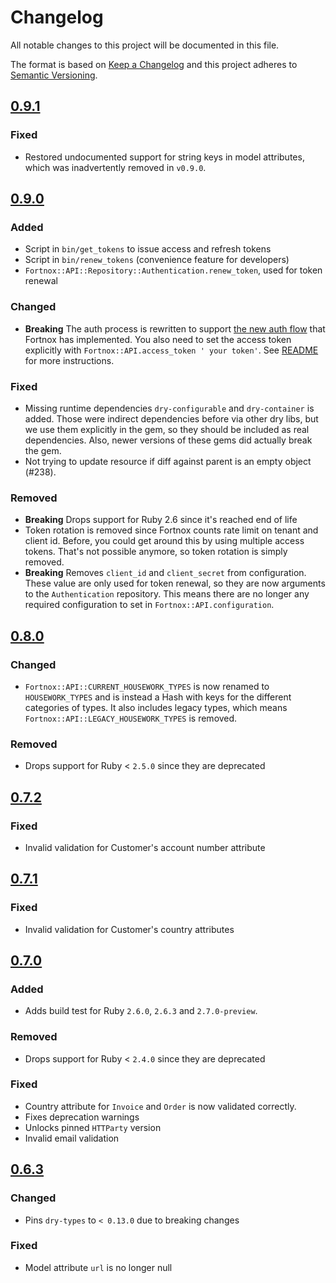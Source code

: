 # Changelog

All notable changes to this project will be documented in this file.

The format is based on [Keep a Changelog](http://keepachangelog.com/en/1.0.0/)
and this project adheres to
[Semantic Versioning](http://semver.org/spec/v2.0.0.html).

## [0.9.1]

### Fixed
- Restored undocumented support for string keys in model attributes,
  which was inadvertently removed in `v0.9.0`.

## [0.9.0]

### Added

- Script in `bin/get_tokens` to issue access and refresh tokens
- Script in `bin/renew_tokens` (convenience feature for developers)
- `Fortnox::API::Repository::Authentication.renew_token`, used for token renewal

### Changed

- **Breaking** The auth process is rewritten to support
  [the new auth flow](https://developer.fortnox.se/general/authentication/) that
  Fortnox has implemented. You also need to set the access token explicitly with
  `Fortnox::API.access_token ' your token'`. See [README](README.md) for more
  instructions.

### Fixed

- Missing runtime dependencies `dry-configurable` and `dry-container` is added.
  Those were indirect dependencies before via other dry libs, but we use them
  explicitly in the gem, so they should be included as real dependencies. Also,
  newer versions of these gems did actually break the gem.
- Not trying to update resource if diff against parent is an empty object
  (#238).

### Removed

- **Breaking** Drops support for Ruby 2.6 since it's reached end of life
- Token rotation is removed since Fortnox counts rate limit on tenant and client
  id. Before, you could get around this by using multiple access tokens. That's
  not possible anymore, so token rotation is simply removed.
- **Breaking** Removes `client_id` and `client_secret` from configuration. These
  value are only used for token renewal, so they are now arguments to the
  `Authentication` repository. This means there are no longer any required
  configuration to set in `Fortnox::API.configuration`.

## [0.8.0]

### Changed

- `Fortnox::API::CURRENT_HOUSEWORK_TYPES` is now renamed to `HOUSEWORK_TYPES`
  and is instead a Hash with keys for the different categories of types. It also
  includes legacy types, which means `Fortnox::API::LEGACY_HOUSEWORK_TYPES` is
  removed.

### Removed

- Drops support for Ruby < `2.5.0` since they are deprecated

## [0.7.2]

### Fixed

- Invalid validation for Customer's account number attribute

## [0.7.1]

### Fixed

- Invalid validation for Customer's country attributes

## [0.7.0]

### Added

- Adds build test for Ruby `2.6.0`, `2.6.3` and `2.7.0-preview`.

### Removed

- Drops support for Ruby < `2.4.0` since they are deprecated

### Fixed

- Country attribute for `Invoice` and `Order` is now validated correctly.
- Fixes deprecation warnings
- Unlocks pinned `HTTParty` version
- Invalid email validation

## [0.6.3]

### Changed

- Pins `dry-types` to `< 0.13.0` due to breaking changes

### Fixed

- Model attribute `url` is no longer null

[0.9.1]: https://github.com/accodeing/fortnox-api/compare/v0.9.0...v0.9.1
[0.9.0]: https://github.com/accodeing/fortnox-api/compare/v0.8.0...v0.9.0
[0.8.0]: https://github.com/accodeing/fortnox-api/compare/v0.7.2...v0.8.0
[0.7.2]: https://github.com/accodeing/fortnox-api/compare/v0.7.1...v0.7.2
[0.7.1]: https://github.com/accodeing/fortnox-api/compare/v0.7.0...v0.7.1
[0.7.0]: https://github.com/accodeing/fortnox-api/compare/v0.6.3...v0.7.0
[0.6.3]: https://github.com/accodeing/fortnox-api/compare/v0.6.2...v0.6.3
